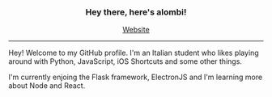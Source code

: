 <h3 align="center">Hey there, here's alombi!</h2>

<p align="center">
  <a href="https://alombi.xyz">Website</a>
</p>

---

Hey! Welcome to my GitHub profile. 
I'm an Italian student who likes playing around with Python, JavaScript, iOS Shortcuts and some other things.

I'm currently enjoing the Flask framework, ElectronJS and I'm learning more about Node and React.

<!--
### About me
- 🇮🇹 Based in Italy 
- 🎒 Student
### What I like to play with
-  iOS Shortcuts
- 🐍 Python
- 🧪 Electron
- ✨ Flask
### Currently learning
- 🍏 NodeJS
### Other stuff I know
- 🐘 PHP
- ✨ Web design
- ⚡️ JavaScript


**alombi/alombi** is a ✨ _special_ ✨ repository because its `README.md` (this file) appears on your GitHub profile.

Here are some ideas to get you started:

- 🔭 I’m currently working on ...
- 🌱 I’m currently learning ...
- 👯 I’m looking to collaborate on ...
- 🤔 I’m looking for help with ...
- 💬 Ask me about ...
- 📫 How to reach me: ...
- 😄 Pronouns: ...
- ⚡ Fun fact: ...
-->
